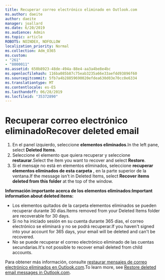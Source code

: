 ```yaml
---
title: Recuperar correo electrónico eliminado en Outlook.com
ms.author: daeite
author: daeite
manager: joallard
ms.date: 6/20/2019
ms.audience: Admin
ms.topic: article
ROBOTS: NOINDEX, NOFOLLOW
localization_priority: Normal
ms.collection: Adm_O365
ms.custom:
- "261"
- "8000011"
ms.assetid: 650b8923-48de-494a-88e4-aa3a4be8e4bc
ms.openlocfilehash: 116ba085b87c75eab3235a66e33aefdd93896f60
ms.sourcegitcommit: 5fb7a4b28859690020efdea630d03e70cc0e6334
ms.translationtype: MT
ms.contentlocale: es-ES
ms.lasthandoff: 06/28/2019
ms.locfileid: "35372890"
---
```

# <a name="recover-deleted-email"></a><span data-ttu-id="d8087-102">Recuperar correo electrónico eliminado</span><span class="sxs-lookup"><span data-stu-id="d8087-102">Recover deleted email</span></span>

1. <span data-ttu-id="d8087-103">En el panel izquierdo, seleccione **elementos eliminados**.</span><span class="sxs-lookup"><span data-stu-id="d8087-103">In the left pane, select **Deleted Items**.</span></span>
2. <span data-ttu-id="d8087-104">Seleccione el elemento que quiera recuperar y seleccione **restaurar**.</span><span class="sxs-lookup"><span data-stu-id="d8087-104">Select the item you want to recover and select **Restore**.</span></span>
3. <span data-ttu-id="d8087-105">Si el mensaje no está en elementos eliminados, seleccione **recuperar elementos eliminados de esta carpeta** , en la parte superior de la ventana.</span><span class="sxs-lookup"><span data-stu-id="d8087-105">If the message isn't in Deleted Items, select **Recover items deleted from this folder** at the top of the window.</span></span>

 <span data-ttu-id="d8087-106">**Información importante acerca de los elementos eliminados:**</span><span class="sxs-lookup"><span data-stu-id="d8087-106">**Important information about deleted items:**</span></span>
  
- <span data-ttu-id="d8087-107">Los elementos quitados de la carpeta elementos eliminados se pueden recuperar durante 30 días.</span><span class="sxs-lookup"><span data-stu-id="d8087-107">Items removed from your Deleted Items folder are recoverable for 30 days.</span></span>
- <span data-ttu-id="d8087-108">Si no ha iniciado sesión en su cuenta durante 365 días, el correo electrónico se eliminará y no se podrá recuperar.</span><span class="sxs-lookup"><span data-stu-id="d8087-108">If you haven't signed into your account for 365 days, your email will be deleted and can't be recovered.</span></span>
- <span data-ttu-id="d8087-109">No se puede recuperar el correo electrónico eliminado de las cuentas secundarias.</span><span class="sxs-lookup"><span data-stu-id="d8087-109">It's not possible to recover email deleted from child accounts.</span></span>

<span data-ttu-id="d8087-110">Para obtener más información, consulte [restaurar mensajes de correo electrónico eliminados en Outlook.com](https://support.office.com/article/cf06ab1b-ae0b-418c-a4d9-4e895f83ed50?wt.mc_id=Office_Outlook_com_Alchemy).</span><span class="sxs-lookup"><span data-stu-id="d8087-110">To learn more, see [Restore deleted email messages in Outlook.com](https://support.office.com/article/cf06ab1b-ae0b-418c-a4d9-4e895f83ed50?wt.mc_id=Office_Outlook_com_Alchemy).</span></span>